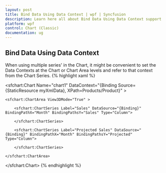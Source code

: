 ```yaml
---
layout: post
title: Bind Data Using Data Context | wpf | Syncfusion
description: Learn here all about Bind Data Using Data Context support in Syncfusion WPF Chart (Classic) control, its elements and more details.
platform: wpf
control: Chart (Classic)
documentation: ug
---
```


## Bind Data Using Data Context

When using multiple series' in the Chart, it might be convenient to set the Data Contexts at the Chart or Chart Area levels and refer to that context from the Chart Series.
{% highlight xaml %}

<sfchart:Chart Name="chart1" DataContext="{Binding Source={StaticResource myXmlData}, XPath=Products/Product}" >

    <sfchart:ChartArea View3DMode="True" >

        <sfchart:ChartSeries Label="Sales" DataSource="{Binding}" BindingPathX="Month" BindingPathsY="Sales" Type="Column">

        </sfchart:ChartSeries>

        <sfchart:ChartSeries Label="Projected Sales" DataSource="{Binding}" BindingPathX="Month" BindingPathsY="Projected" Type="Column">

        </sfchart:ChartSeries>

    </sfchart:ChartArea>

</sfchart:Chart>
{% endhighlight  %}
